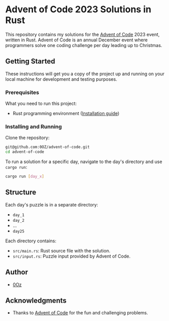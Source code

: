# Advent of Code 2023 Solutions in Rust

This repository contains my solutions for the [Advent of Code](https://adventofcode.com/) 2023 event, written in Rust. Advent of Code is an annual December event where programmers solve one coding challenge per day leading up to Christmas.

## Getting Started

These instructions will get you a copy of the project up and running on your local machine for development and testing purposes.

### Prerequisites

What you need to run this project:

- Rust programming environment ([Installation guide](https://www.rust-lang.org/tools/install))

### Installing and Running

Clone the repository:

```bash
git@github.com:0OZ/advent-of-code.git
cd advent-of-code
```

To run a solution for a specific day, navigate to the day's directory and use `cargo run`:

```bash
cargo run [day_x]
```

## Structure

Each day's puzzle is in a separate directory:

- `day_1`
- `day_2`
- ...
- `day25`

Each directory contains:

- `src/main.rs`: Rust source file with the solution.
- `src/input.rs`: Puzzle input provided by Advent of Code.


## Author

- [0Oz](https://github.com/0oz)

## Acknowledgments

- Thanks to [Advent of Code](https://adventofcode.com/) for the fun and challenging problems.